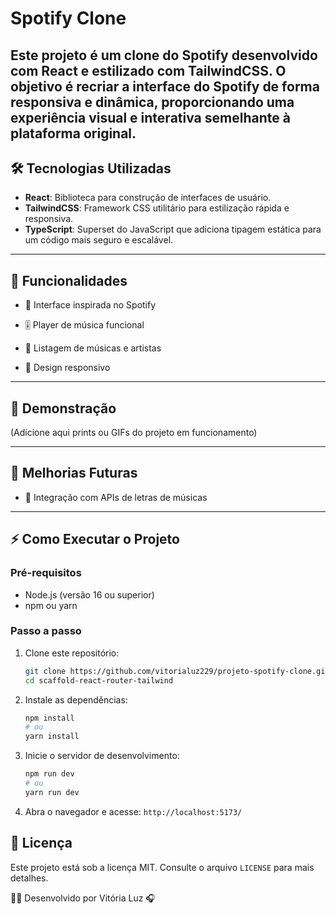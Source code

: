 # Spotify Clone

Este projeto é um clone do Spotify desenvolvido com React e estilizado com **TailwindCSS**. O objetivo é recriar a interface do Spotify de forma responsiva e dinâmica, proporcionando uma experiência visual e interativa semelhante à plataforma original.
---

## 🛠 Tecnologias Utilizadas

- **React**: Biblioteca para construção de interfaces de usuário.
- **TailwindCSS**: Framework CSS utilitário para estilização rápida e responsiva.
- **TypeScript**: Superset do JavaScript que adiciona tipagem estática para um código mais seguro e escalável.

---

## 📌 Funcionalidades

* 🎼 Interface inspirada no Spotify

* 🎚️ Player de música funcional

* 🎵 Listagem de músicas e artistas

* 📱 Design responsivo
  
---

## 📸 Demonstração

(Adicione aqui prints ou GIFs do projeto em funcionamento)

---

## 📌 Melhorias Futuras

* 🎤 Integração com APIs de letras de músicas

---

## ⚡️ Como Executar o Projeto

### Pré-requisitos

- Node.js (versão 16 ou superior)
- npm ou yarn

### Passo a passo

1. Clone este repositório:

   ```bash
   git clone https://github.com/vitorialuz229/projeto-spotify-clone.git
   cd scaffold-react-router-tailwind
   ```

2. Instale as dependências:

   ```bash
   npm install
   # ou
   yarn install
   ```

3. Inicie o servidor de desenvolvimento:

   ```bash
   npm run dev
   # ou
   yarn run dev
   ```

4. Abra o navegador e acesse: `http://localhost:5173/`

## 📄 Licença

Este projeto está sob a licença MIT. Consulte o arquivo `LICENSE` para mais detalhes.

👨‍💻 Desenvolvido por Vitória Luz 🎧